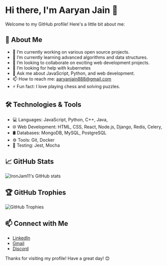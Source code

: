 # Hi there, I'm Aaryan Jain 👋

Welcome to my GitHub profile! Here's a little bit about me:

## 🚀 About Me
- 🔭 I’m currently working on various open source projects.
- 🌱 I’m currently learning advanced algorithms and data structures.
- 👯 I’m looking to collaborate on exciting web development projects.
- 🤔 I’m looking for help with kubernetes 
- 💬 Ask me about JavaScript, Python, and web development.
- 📫 How to reach me: [aaryanjain888@gmail.com](mailto:aaryanjain888@gmail.com)
- ⚡ Fun fact: I love playing chess and solving puzzles.

## 🛠️ Technologies & Tools
- 💻 Languages: JavaScript, Python, C++, Java, 
- 🌐 Web Development: HTML, CSS, React, Node.js, Django, Redis, Celery, 
- 🛢️ Databases: MongoDB, MySQL, PostgreSQL
- ⚙️ Tools: Git, Docker
- 🧪 Testing: Jest, Mocha

## 📈 GitHub Stats
![IronJam11's GitHub stats](https://github-readme-stats.vercel.app/api?username=IronJam11&show_icons=true&theme=radical)

## 🏆 GitHub Trophies
![GitHub Trophies](https://github-profile-trophy.vercel.app/?username=IronJam11&theme=radical)

## 📫 Connect with Me
- [LinkedIn](https://www.linkedin.com/in/aaryan-jain-02b44827a/)
- [Gmail](aaryanjain888@gmail.com)
- [Discord](aaryan11)

Thanks for visiting my profile! Have a great day! 😊
